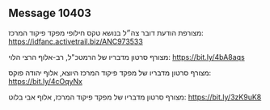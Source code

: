 ## Message 10403

מצורפת הודעת דובר צה״ל בנושא טקס חילופי מפקד פיקוד המרכז: https://idfanc.activetrail.biz/ANC973533

מצורף סרטון מדבריו של הרמטכ"ל, רב-אלוף הרצי הלוי: https://bit.ly/4bA8aqs

מצורף סרטון מדבריו של מפקד פיקוד המרכז היוצא, אלוף יהודה פוקס: https://bit.ly/4cOqyNx

מצורף סרטון מדבריו של מפקד פיקוד המרכז, אלוף אבי בלוט: https://bit.ly/3zK9uK8

